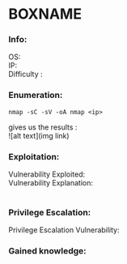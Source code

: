 # BOXNAME
### Info:
OS: <br>
IP: <br>
Difficulty :  <br>
### Enumeration:
```
nmap -sC -sV -oA nmap <ip>
```
gives us the results : <br>
![alt text](img link)
<br>
### Exploitation:
Vulnerability Exploited: <br>
Vulnerability Explanation: <br>
<br>
### Privilege Escalation:
Privilege Escalation Vulnerability:
<br>
### Gained knowledge:
<br>
